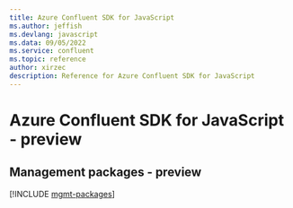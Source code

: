 ```yaml
---
title: Azure Confluent SDK for JavaScript
ms.author: jeffish
ms.devlang: javascript
ms.data: 09/05/2022
ms.service: confluent
ms.topic: reference
author: xirzec
description: Reference for Azure Confluent SDK for JavaScript
---
```

# Azure Confluent SDK for JavaScript - preview

## Management packages - preview
[!INCLUDE [mgmt-packages](confluent-mgmt-index.md)]